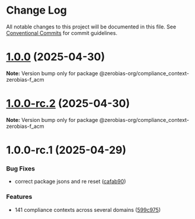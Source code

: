 # Change Log

All notable changes to this project will be documented in this file.
See [Conventional Commits](https://conventionalcommits.org) for commit guidelines.

# [1.0.0](https://github.com/zerobias-org/compliance_context/compare/@zerobias-org/compliance_context-zerobias-f_acm@1.0.0-rc.2...@zerobias-org/compliance_context-zerobias-f_acm@1.0.0) (2025-04-30)

**Note:** Version bump only for package @zerobias-org/compliance_context-zerobias-f_acm





# [1.0.0-rc.2](https://github.com/zerobias-org/compliance_context/compare/@zerobias-org/compliance_context-zerobias-f_acm@1.0.0-rc.1...@zerobias-org/compliance_context-zerobias-f_acm@1.0.0-rc.2) (2025-04-30)

**Note:** Version bump only for package @zerobias-org/compliance_context-zerobias-f_acm





# 1.0.0-rc.1 (2025-04-29)


### Bug Fixes

* correct package jsons and re reset ([cafab90](https://github.com/zerobias-org/compliance_context/commit/cafab90b3771e45ffeefa4ea2dca415266baa99f))


### Features

* 141 compliance contexts across several domains ([599c975](https://github.com/zerobias-org/compliance_context/commit/599c975fcf3da5bbfffe4113c7f5f793e5231e68))
